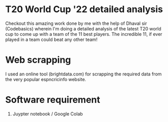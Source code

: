 # T20 World Cup '22 detailed analysis

Checkout this amazing work done by me with the help of Dhaval sir (Codebasics) wherein I'm doing a detailed analysis of the latest T20 world cup to come up with a team of the 11 best players. The incredible 11, if ever played in a team could beat any other team!

# Web scrapping
I used an online tool (brightdata.com) for scrapping the required data from the very popular espncricinfo website.

# Software requirement
1. Juypter notebook / Google Colab
